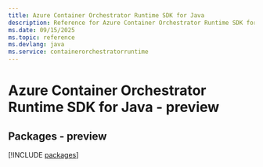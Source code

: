```yaml
---
title: Azure Container Orchestrator Runtime SDK for Java
description: Reference for Azure Container Orchestrator Runtime SDK for Java
ms.date: 09/15/2025
ms.topic: reference
ms.devlang: java
ms.service: containerorchestratorruntime
---
```

# Azure Container Orchestrator Runtime SDK for Java - preview
## Packages - preview
[!INCLUDE [packages](container-orchestrator-runtime-index.md)]